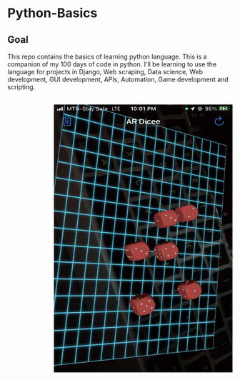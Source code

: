 # Python-Basics

## Goal
This repo contains the basics of learning python language. This is a companion of my 100 days of code in python. I'll be learning to use the language for projects in Django, Web scraping, Data science, Web development, GUI development, APIs, Automation, Game development and scripting. 

</br>

<img align="right" alt="IMG" src="https://raw.githubusercontent.com/BashirYesufu/AR-Dice/main/Documentation/image 3.jpg" width="400" height="600" />
